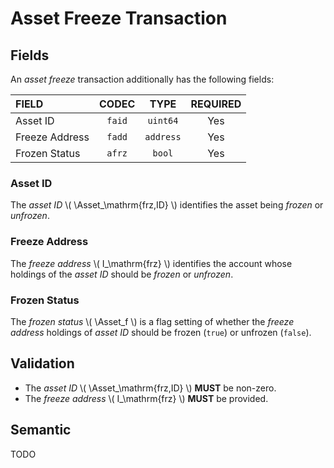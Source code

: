 $$
\newcommand \Asset {\mathrm{Asa}}
$$

# Asset Freeze Transaction

## Fields

An _asset freeze_ transaction additionally has the following fields:

| FIELD          | CODEC  |   TYPE    | REQUIRED |
|:---------------|:------:|:---------:|:--------:|
| Asset ID       | `faid` | `uint64`  |   Yes    |
| Freeze Address | `fadd` | `address` |   Yes    |
| Frozen Status  | `afrz` |  `bool`   |   Yes    |

### Asset ID

The _asset ID_ \\( \Asset_\mathrm{frz,ID} \\) identifies the asset being _frozen_
or _unfrozen_.

### Freeze Address

The _freeze address_ \\( I_\mathrm{frz} \\) identifies the account whose holdings
of the _asset ID_ should be _frozen_ or _unfrozen_.

### Frozen Status

The _frozen status_ \\( \Asset_f \\) is a flag setting of whether the _freeze address_
holdings of _asset ID_ should be frozen (`true`) or unfrozen (`false`).

## Validation

-   The _asset ID_ \\( \Asset_\mathrm{frz,ID} \\) **MUST** be non-zero.
-   The _freeze address_ \\( I_\mathrm{frz} \\) **MUST** be provided.

## Semantic

TODO
